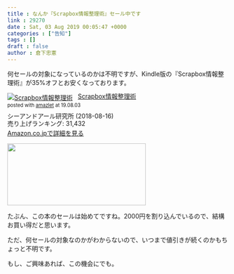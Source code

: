 ```yaml
---
title : なんか『Scrapbox情報整理術』セール中です
link : 29270
date : Sat, 03 Aug 2019 00:05:47 +0000
categories : ["告知"]
tags : []
draft : false
author : 倉下忠憲
---
```


何セールの対象になっているのかは不明ですが、Kindle版の『Scrapbox情報整理術』が35%オフとお安くなっております。

<div class="amazlet-box" style="margin-bottom:0px;"><div class="amazlet-image" style="float:left;margin:0px 12px 1px 0px;"><a href="http://www.amazon.co.jp/exec/obidos/ASIN/B07GJFBWWZ/rashita1000-22/ref=nosim/" name="amazletlink" target="_blank" rel="noopener noreferrer"><img src="https://images-fe.ssl-images-amazon.com/images/I/51yMZ%2BQU40L._SL160_.jpg" alt="Scrapbox情報整理術" style="border: none;" /></a></div><div class="amazlet-info" style="line-height:120%; margin-bottom: 10px"><div class="amazlet-name" style="margin-bottom:10px;line-height:120%"><a href="http://www.amazon.co.jp/exec/obidos/ASIN/B07GJFBWWZ/rashita1000-22/ref=nosim/" name="amazletlink" target="_blank" rel="noopener noreferrer">Scrapbox情報整理術</a><div class="amazlet-powered-date" style="font-size:80%;margin-top:5px;line-height:120%">posted with <a href="http://www.amazlet.com/" title="amazlet" target="_blank" rel="noopener noreferrer">amazlet</a> at 19.08.03</div></div><div class="amazlet-detail">シーアンドアール研究所 (2018-08-16)<br />売り上げランキング: 31,432<br /></div><div class="amazlet-sub-info" style="float: left;"><div class="amazlet-link" style="margin-top: 5px"><a href="http://www.amazon.co.jp/exec/obidos/ASIN/B07GJFBWWZ/rashita1000-22/ref=nosim/" name="amazletlink" target="_blank" rel="noopener noreferrer">Amazon.co.jpで詳細を見る</a></div></div></div><div class="amazlet-footer" style="clear: left"></div></div>

<a href="https://rashita.net/blog/?attachment_id=29271" rel="attachment wp-att-29271"><img src="https://rashita.net/blog/wp-content/uploads/2019/08/screenshot.png" alt="" width="316" height="141" class="alignnone size-full wp-image-29271" /></a>

たぶん、この本のセールは始めてですね。2000円を割り込んでいるので、結構お買い得だと思います。

ただ、何セールの対象なのかがわからないので、いつまで値引きが続くのかもちょっと不明です。

もし、ご興味あれば、この機会にでも。